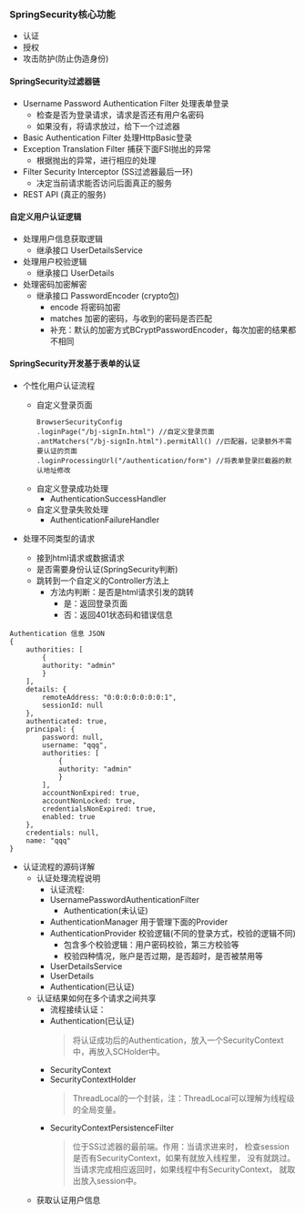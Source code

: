 ### SpringSecurity核心功能
- 认证
- 授权
- 攻击防护(防止伪造身份)

#### SpringSecurity过滤器链
- Username Password Authentication Filter 处理表单登录
    - 检查是否为登录请求，请求是否还有用户名密码
    - 如果没有，将请求放过，给下一个过滤器
- Basic Authentication Filter 处理HttpBasic登录
- Exception Translation Filter 捕获下面FSI抛出的异常
    - 根据抛出的异常，进行相应的处理
- Filter Security Interceptor (SS过滤器最后一环)
    - 决定当前请求能否访问后面真正的服务
- REST API (真正的服务)
    
#### 自定义用户认证逻辑
- 处理用户信息获取逻辑
    - 继承接口 UserDetailsService
- 处理用户校验逻辑
    - 继承接口 UserDetails
- 处理密码加密解密
    - 继承接口 PasswordEncoder (crypto包)
        - encode 将密码加密
        - matches 加密的密码，与收到的密码是否匹配
        - 补充：默认的加密方式BCryptPasswordEncoder，每次加密的结果都不相同

#### SpringSecurity开发基于表单的认证
- 个性化用户认证流程
    - 自定义登录页面
        ```
        BrowserSecurityConfig
        .loginPage("/bj-signIn.html") //自定义登录页面
        .antMatchers("/bj-signIn.html").permitAll() //匹配器，记录额外不需要认证的页面
        .loginProcessingUrl("/authentication/form") //将表单登录拦截器的默认地址修改
        ```
    - 自定义登录成功处理
        - AuthenticationSuccessHandler
    - 自定义登录失败处理
        - AuthenticationFailureHandler
    
- 处理不同类型的请求
    - 接到html请求或数据请求
    - 是否需要身份认证(SpringSecurity判断)
    - 跳转到一个自定义的Controller方法上
        - 方法内判断：是否是html请求引发的跳转
            - 是：返回登录页面
            - 否：返回401状态码和错误信息
            
```
Authentication 信息 JSON
{
    authorities: [
        {
        authority: "admin"
        }
    ],
    details: {
        remoteAddress: "0:0:0:0:0:0:0:1",
        sessionId: null
    },
    authenticated: true,
    principal: {
        password: null,
        username: "qqq",
        authorities: [
            {
            authority: "admin"
            }
        ],
        accountNonExpired: true,
        accountNonLocked: true,
        credentialsNonExpired: true,
        enabled: true
    },
    credentials: null,
    name: "qqq"
}
```
- 认证流程的源码详解
    - 认证处理流程说明
        - 认证流程:
        - UsernamePasswordAuthenticationFilter
            - Authentication(未认证)
        - AuthenticationManager 用于管理下面的Provider
        - AuthenticationProvider 校验逻辑(不同的登录方式，校验的逻辑不同)
            - 包含多个校验逻辑：用户密码校验，第三方校验等
            - 校验四种情况，账户是否过期，是否超时，是否被禁用等
        - UserDetailsService
        - UserDetails
        - Authentication(已认证)
    - 认证结果如何在多个请求之间共享
        - 流程接续认证：
        - Authentication(已认证)
            > 将认证成功后的Authentication，放入一个SecurityContext中，再放入SCHolder中。
        - SecurityContext
        - SecurityContextHolder
            > ThreadLocal的一个封装，注：ThreadLocal可以理解为线程级的全局变量。
        - SecurityContextPersistenceFilter
            > 位于SS过滤器的最前端。作用：当请求进来时，
            检查session是否有SecurityContext，如果有就放入线程里，
            没有就跳过。当请求完成相应返回时，如果线程中有SecurityContext，
            就取出放入session中。
    - 获取认证用户信息
